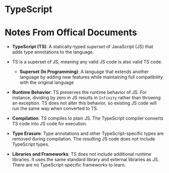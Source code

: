 # TypeScript
# Notes From Offical Documents
+ **TypeScript (TS)**: A statically-typed *superset* of JavaScript (JS) that adds type annotations to the language.
+ TS is a superset of JS, meaning any valid JS code is also valid TS code.
  - **Superset (In Programming)**: A language that extends another language by adding new features while maintaining full compatibility with the original language

+ **Runtime Behavior**: TS preserves the runtime behavior of JS. For instance, dividing by zero in JS results in `Infinity` rather than throwing an exception. TS does not alter this behavior, so existing JS code will run the same way when converted to TS.
+ **Compilation**: TS compiles to plain JS. The TypeScript compiler converts TS code into JS code for execution.
+ **Type Erasure**: Type annotations and other TypeScript-specific types are removed during compilation. The resulting JS code does not include TypeScript types.
+ **Libraries and Frameworks**: TS does not include additional runtime libraries. It uses the same standard library and external libraries as JS. There are no TypeScript-specific frameworks to learn.